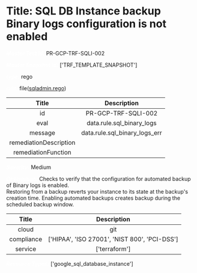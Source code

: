 



# Title: SQL DB Instance backup Binary logs configuration is not enabled


***<font color="white">Master Test Id:</font>*** PR-GCP-TRF-SQLI-002

***<font color="white">Master Snapshot Id:</font>*** ['TRF_TEMPLATE_SNAPSHOT']

***<font color="white">type:</font>*** rego

***<font color="white">rule:</font>*** file([sqladmin.rego])  
  
  
  
  

|Title|Description|
| :---: | :---: |
|id|PR-GCP-TRF-SQLI-002|
|eval|data.rule.sql_binary_logs|
|message|data.rule.sql_binary_logs_err|
|remediationDescription||
|remediationFunction||


***<font color="white">Severity:</font>*** Medium

***<font color="white">Description:</font>*** Checks to verify that the configuration for automated backup of Binary logs is enabled.<br>Restoring from a backup reverts your instance to its state at the backup's creation time. Enabling automated backups creates backup during the scheduled backup window.  
  
  

|Title|Description|
| :---: | :---: |
|cloud|git|
|compliance|['HIPAA', 'ISO 27001', 'NIST 800', 'PCI-DSS']|
|service|['terraform']|


***<font color="white">Resource Types:</font>*** ['google_sql_database_instance']


[sqladmin.rego]: https://github.com/prancer-io/prancer-compliance-test/tree/master/google/terraform/sqladmin.rego
